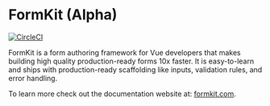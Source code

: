 # FormKit (Alpha)

[![CircleCI](https://circleci.com/gh/formkit/formkit/tree/master.svg?style=svg&circle-token=d6f469a71ef441701050fb5634ace5088111e0d1)](https://circleci.com/gh/formkit/formkit/tree/master)

FormKit is a form authoring framework for Vue developers that makes building high quality production-ready forms 10x faster. It is easy-to-learn and ships with production-ready scaffolding like inputs, validation rules, and error handling.

To learn more check out the documentation website at: [formkit.com](https://www.formkit.com).

